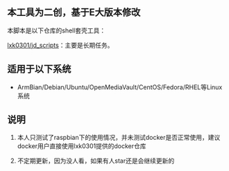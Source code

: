
## 本工具为二创，基于E大版本修改

本脚本是以下仓库的shell套壳工具：

[lxk0301/jd_scripts](https://gitee.com/lxk0301/jd_scripts)：主要是长期任务。

## 适用于以下系统

- ArmBian/Debian/Ubuntu/OpenMediaVault/CentOS/Fedora/RHEL等Linux系统

## 说明

1. 本人只测试了raspbian下的使用情况，并未测试docker是否正常使用，建议docker用户直接使用lxk0301提供的docker仓库

2. 不定期更新，因为没人看，如果有人star还是会继续更新的

